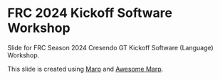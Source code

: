 # FRC 2024 Kickoff Software Workshop

Slide for FRC Season 2024 Cresendo GT Kickoff Software (Language) Workshop.

This slide is created using [Marp](https://marp.app/) and [Awesome Marp](https://github.com/favourhong/Awesome-Marp).
